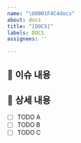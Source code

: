 ```yaml
---
name: "\U0001F4C4docs"
about: docs
title: "[DOCS]"
labels: DOCS
assignees: ''

---
```


## 📄 이슈 내용

<!--- 기능에 대한 요약 설명을 작성해 주세요. -->

## 📝 상세 내용
- [ ] TODO A
- [ ] TODO B
- [ ] TODO C
